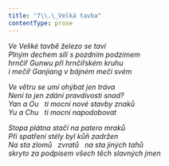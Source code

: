 ```yaml
---
title: "7\\.\_Velká tavba"
contentType: prose
---
```


_Ve Veliké tavbě železo se taví  
Plným dechem sílí s pozdním podzimem  
hrnčíř Gunwu při hrnčířském kruhu  
i mečíř Ganjiang v bájném meči svém_

  

_Ve větru se umí ohýbat jen tráva  
Není to jen zdání pravdivosti snad?  
Yan a Ou   ti mocní nové stavby znaků  
Yu a Chu   ti mocní napodobovat_

  

_Stopa plátna stačí na patero mraků  
Při spatření stély byl kůň zadržen  
Na sta zlomů   zvratů   na sta jiných tahů  
skryto za podpisem všech těch slavných jmen_
